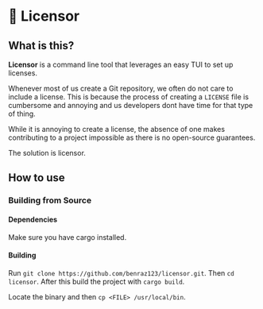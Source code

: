 # 📝 Licensor

## What is this?

**Licensor** is a command line tool that leverages an easy TUI to set up licenses.

Whenever most of us create a Git repository, we often do not care to include a license. This is because the process of creating a `LICENSE` file is cumbersome and annoying and us developers dont have time for that type of thing.

While it is annoying to create a license, the absence of one makes contributing to a project impossible as there is no open-source guarantees.

The solution is licensor.

## How to use

### Building from Source

#### Dependencies

Make sure you have cargo installed.

#### Building

Run `git clone https://github.com/benraz123/licensor.git`. Then `cd licensor`. After this build the project with `cargo build`. 

Locate the binary and then `cp <FILE> /usr/local/bin`.
